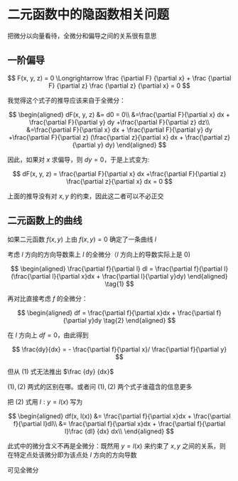 # 二元函数中的隐函数相关问题

把微分以向量看待，全微分和偏导之间的关系很有意思

## 一阶偏导

$$
F(x, y, z) = 0 \Longrightarrow \frac {\partial F} {\partial x} + \frac {\partial F} {\partial z} \frac {\partial z} {\partial x} = 0
$$

我觉得这个式子的推导应该来自于全微分：

$$
\begin{aligned}
dF(x, y, z)
&= d0 = 0\\
&=\frac{\partial F}{\partial x} dx + \frac{\partial F}{\partial y} dy +\frac{\partial F}{\partial z} dz\\
&=\frac{\partial F}{\partial x} dx + \frac{\partial F}{\partial y} dy +\frac{\partial F}{\partial z} (\frac{\partial z}{\partial x} dx + \frac{\partial z}{\partial y} dy)
\end{aligned}
$$

因此，如果对 $x$ 求偏导，则 $dy=0$，于是上式变为:

$$
dF(x, y, z) =
\frac{\partial F}{\partial x} dx +\frac{\partial F}{\partial z} \frac{\partial z}{\partial x} dx = 0
$$

上面的推导没有对 $x, y$ 的约束，因此这二者可以不必正交

## 二元函数上的曲线

如果二元函数 $f(x, y)$ 上由 $f(x, y)=0$ 确定了一条曲线 $l$

考虑 $l$ 方向的方向导数乘上 $l$ 的全微分（$l$ 方向上的导数实际上是 $0$)

$$
\begin{aligned}
\frac{\partial f}{\partial l} dl = \frac{\partial f}{\partial l}(\frac{\partial l}{\partial x}dx + \frac{\partial l}{\partial y}dy)
\end{aligned} \tag{1}
$$

再对比直接考虑 $f$ 的全微分：

$$
\begin{aligned}
df = \frac{\partial f}{\partial x}dx + \frac{\partial f}{\partial y}dy \tag{2}
\end{aligned}
$$

在 $l$ 方向上 $df = 0$，由此得到

$$
\frac{dy}{dx} = - \frac{\partial f}{\partial x}/ \frac{\partial f}{\partial y} 
$$

但从 $(1)$ 式无法推出 $\frac {dy} {dx}$

$(1), (2)$ 两式的区别在哪。或者问 $(1), (2)$ 两个式子谁蕴含的信息更多

把 $(2)$ 式用 $l: y = l(x)$ 写为

$$
\begin{aligned}
df(x, l(x))
&= \frac{\partial f}{\partial x}dx + \frac{\partial f}{\partial l}dl\\
&= \frac{\partial f}{\partial x}dx + \frac{\partial f}{\partial l}\frac {dl} {dx} dx\\
\end{aligned}
$$

此式中的微分含义不再是全微分：既然用 $y=l(x)$ 来约束了 $x, y$ 之间的关系，则在特定点处该微分即为该点处 $l$ 方向的方向导数

可见全微分
